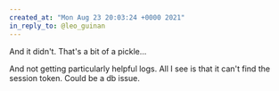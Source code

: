 ```yaml
---
created_at: "Mon Aug 23 20:03:24 +0000 2021"
in_reply_to: @leo_guinan
---
```


And it didn't. That's a bit of a pickle...

And not getting particularly helpful logs. All I see is that it can't find the session token. Could be a db issue.